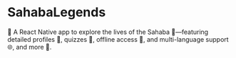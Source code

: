 # SahabaLegends
📜 A React Native app to explore the lives of the Sahaba 🌟—featuring detailed profiles 📖, quizzes 🎉, offline access 📶, and multi-language support 🌐, and more 🚀.
